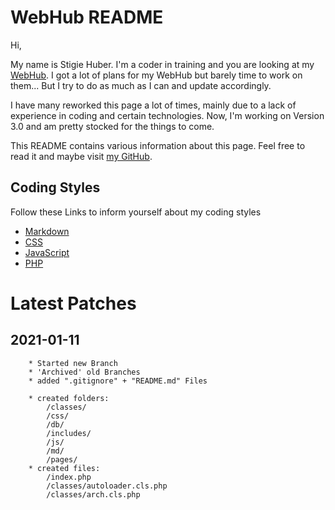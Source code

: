 WebHub README
=============

Hi, 

My name is Stigie Huber. I'm a coder in training and you are looking at my [WebHub](hus.bm-it.ch).
I got a lot of plans for my WebHub but barely time to work on them... But I try to do as much as I 
can and update accordingly.

I have many reworked this page a lot of times, mainly due to a lack of experience in coding and 
certain technologies. Now, I'm working on Version 3.0 and am pretty stocked for the things to come.

This README contains various information about this page. Feel free to read it and maybe visit 
[my GitHub](https://github.com/bmit-hus).

Coding Styles
-------------

Follow these Links to inform yourself about my coding styles

* [Markdown](https://github.com/adam-p/markdown-here/wiki/Markdown-Cheatsheet)
* [CSS](http://getbem.com/introduction/)
* [JavaScript](https://www.ma-no.org/en/highlights-from-the-javascript-style-guide-of-google)
* [PHP](https://gist.github.com/ryansechrest/8138375)

Latest Patches
=============

2021-01-11
----------

``` 
    * Started new Branch 
    * 'Archived' old Branches
    * added ".gitignore" + "README.md" Files

    * created folders: 
        /classes/
        /css/
        /db/
        /includes/
        /js/
        /md/
        /pages/
    * created files:
        /index.php
        /classes/autoloader.cls.php
        /classes/arch.cls.php
```